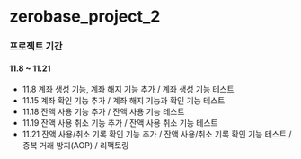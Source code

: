 # zerobase_project_2

### 프로젝트 기간
#### 11.8 ~ 11.21

- 11.8 계좌 생성 기능, 계좌 해지 기능 추가 / 계좌 생성 기능 테스트
- 11.15 계좌 확인 기능 추가 / 계좌 해지 기능과 확인 기능 테스트
- 11.18 잔액 사용 기능 추가 / 잔액 사용 기능 테스트
- 11.19 잔액 사용 취소 기능 추가 / 잔액 사용 취소 기능 테스트
- 11.21 잔액 사용/취소 기록 확인 기능 추가 / 잔액 사용/취소 기록 확인 기능 테스트 / 중복 거래 방지(AOP) / 리팩토링
